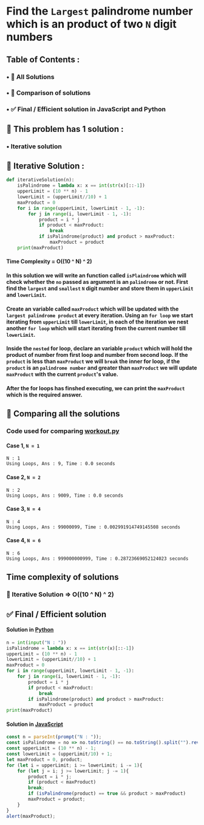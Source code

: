 # Find the `Largest` palindrome number which is an product of two `N` digit numbers 
## Table of Contents :
### • 🧪 All Solutions
### • 🤔 Comparison of solutions
### • ✅ Final / Efficient solution in JavaScript and Python
## 🧪 This problem has 1 solution :
### • Iterative solution
## 🐢 Iterative Solution :
```python
def iterativeSolution(n):
	isPalindrome = lambda x: x == int(str(x)[::-1])
	upperLimit = (10 ** n) - 1
	lowerLimit = (upperLimit//10) + 1
	maxProduct = 0
	for i in range(upperLimit, lowerLimit - 1, -1):
		for j in range(i, lowerLimit - 1, -1):
			product = i * j
			if product < maxProduct:
				break
			if isPalindrome(product) and product > maxProduct:
				maxProduct = product
	print(maxProduct)
```
#### Time Complexity = O((10 ^ N) ^ 2)
#### In this solution we will write an function called `isPlaindrome` which will check whether the `no` passed as argument is an `palindrome` or not. First find the `largest` and `smallest` `N` digit number and store them in `upperLimit` and `lowerLimit`.
#### Create an variable called `maxProduct` which will be updated with the `largest palindrome product` at every iteration. Using an `for loop` we start iterating from `upperLimit` till `lowerLimit`, in each of the iteration we nest another `for loop` which will start iterating from the current number till `lowerLimit`.
#### Inside the `nested` for loop, declare an variable `product` which will hold the product of number from first loop and number from second loop. If the `product` is less than `maxProduct` we will `break` the inner for loop, if the `product` is an `palindrome number` and greater than `maxProduct` we will update `maxProduct` with the current `product`'s value.
#### After the for loops has finshed executing, we can print the `maxProduct` which is the required answer.
## 🤔 Comparing all the solutions
### Code used for comparing [workout.py](workout.py)
#### Case 1, `N = 1`
```
N : 1
Using Loops, Ans : 9, Time : 0.0 seconds
```
#### Case 2, `N = 2`
```
N : 2
Using Loops, Ans : 9009, Time : 0.0 seconds
```
#### Case 3, `N = 4`
```
N : 4
Using Loops, Ans : 99000099, Time : 0.002991914749145508 seconds
```
#### Case 4, `N = 6`
```
N : 6
Using Loops, Ans : 999000000999, Time : 0.28723669052124023 seconds
```
## Time complexity of solutions
### 🐢 Iterative Solution => O((10 ^ N) ^ 2)
## ✅ Final / Efficient solution 
#### Solution in [Python](solution.py)
```python
n = int(input("N : "))
isPalindrome = lambda x: x == int(str(x)[::-1])
upperLimit = (10 ** n) - 1
lowerLimit = (upperLimit//10) + 1
maxProduct = 0
for i in range(upperLimit, lowerLimit - 1, -1):
	for j in range(i, lowerLimit - 1, -1):
		product = i * j
		if product < maxProduct:
			break
		if isPalindrome(product) and product > maxProduct:
			maxProduct = product
print(maxProduct)
```
#### Solution in [JavaScript](solution.js)
```javascript
const n = parseInt(prompt("N : "));
const isPalindrome = no => no.toString() == no.toString().split("").reverse().join("");
const upperLimit = (10 ** n) - 1;
const lowerLimit = (upperLimit/10) + 1;
let maxProduct = 0, product;
for (let i = upperLimit; i >= lowerLimit; i -= 1){
	for (let j = i; j >= lowerLimit; j -= 1){
		product = i * j;
		if (product < maxProduct)
		break;
		if (isPalindrome(product) == true && product > maxProduct)
		maxProduct = product;
	}
}
alert(maxProduct);
```
